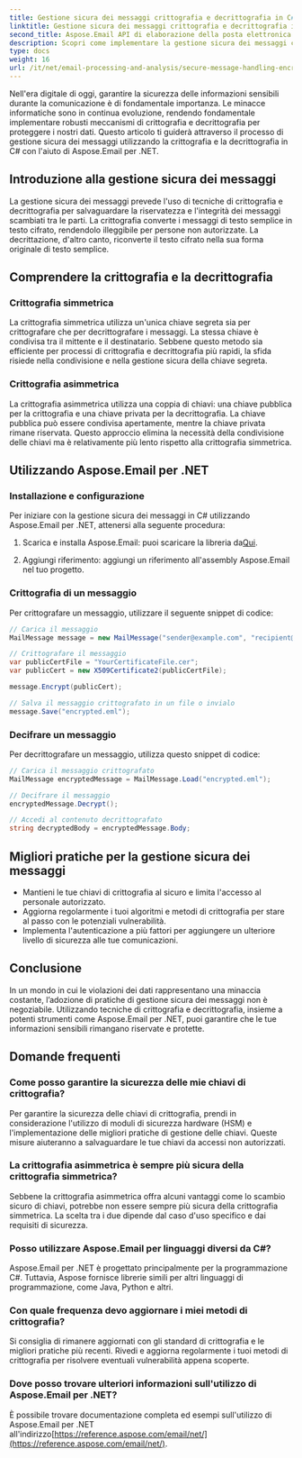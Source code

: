 ```yaml
---
title: Gestione sicura dei messaggi crittografia e decrittografia in C#
linktitle: Gestione sicura dei messaggi crittografia e decrittografia in C#
second_title: Aspose.Email API di elaborazione della posta elettronica .NET
description: Scopri come implementare la gestione sicura dei messaggi con crittografia e decrittografia in C# utilizzando Aspose.Email per .NET. Proteggi i dati sensibili in modo efficace.
type: docs
weight: 16
url: /it/net/email-processing-and-analysis/secure-message-handling-encryption-and-decryption-in-csharp/
---
```


Nell'era digitale di oggi, garantire la sicurezza delle informazioni sensibili durante la comunicazione è di fondamentale importanza. Le minacce informatiche sono in continua evoluzione, rendendo fondamentale implementare robusti meccanismi di crittografia e decrittografia per proteggere i nostri dati. Questo articolo ti guiderà attraverso il processo di gestione sicura dei messaggi utilizzando la crittografia e la decrittografia in C# con l'aiuto di Aspose.Email per .NET.

## Introduzione alla gestione sicura dei messaggi

La gestione sicura dei messaggi prevede l'uso di tecniche di crittografia e decrittografia per salvaguardare la riservatezza e l'integrità dei messaggi scambiati tra le parti. La crittografia converte i messaggi di testo semplice in testo cifrato, rendendolo illeggibile per persone non autorizzate. La decrittazione, d'altro canto, riconverte il testo cifrato nella sua forma originale di testo semplice.

## Comprendere la crittografia e la decrittografia

### Crittografia simmetrica

La crittografia simmetrica utilizza un'unica chiave segreta sia per crittografare che per decrittografare i messaggi. La stessa chiave è condivisa tra il mittente e il destinatario. Sebbene questo metodo sia efficiente per processi di crittografia e decrittografia più rapidi, la sfida risiede nella condivisione e nella gestione sicura della chiave segreta.

### Crittografia asimmetrica

La crittografia asimmetrica utilizza una coppia di chiavi: una chiave pubblica per la crittografia e una chiave privata per la decrittografia. La chiave pubblica può essere condivisa apertamente, mentre la chiave privata rimane riservata. Questo approccio elimina la necessità della condivisione delle chiavi ma è relativamente più lento rispetto alla crittografia simmetrica.

## Utilizzando Aspose.Email per .NET

### Installazione e configurazione

Per iniziare con la gestione sicura dei messaggi in C# utilizzando Aspose.Email per .NET, attenersi alla seguente procedura:

1.  Scarica e installa Aspose.Email: puoi scaricare la libreria da[Qui](https://releases.aspose.com/email/net).

2. Aggiungi riferimento: aggiungi un riferimento all'assembly Aspose.Email nel tuo progetto.

### Crittografia di un messaggio

Per crittografare un messaggio, utilizzare il seguente snippet di codice:

```csharp
// Carica il messaggio
MailMessage message = new MailMessage("sender@example.com", "recipient@example.com", "Subject", "Message body");

// Crittografare il messaggio
var publicCertFile = "YourCertificateFile.cer";
var publicCert = new X509Certificate2(publicCertFile);

message.Encrypt(publicCert);

// Salva il messaggio crittografato in un file o invialo
message.Save("encrypted.eml");
```

### Decifrare un messaggio

Per decrittografare un messaggio, utilizza questo snippet di codice:

```csharp
// Carica il messaggio crittografato
MailMessage encryptedMessage = MailMessage.Load("encrypted.eml");

// Decifrare il messaggio
encryptedMessage.Decrypt();

// Accedi al contenuto decrittografato
string decryptedBody = encryptedMessage.Body;
```

## Migliori pratiche per la gestione sicura dei messaggi

- Mantieni le tue chiavi di crittografia al sicuro e limita l'accesso al personale autorizzato.
- Aggiorna regolarmente i tuoi algoritmi e metodi di crittografia per stare al passo con le potenziali vulnerabilità.
- Implementa l'autenticazione a più fattori per aggiungere un ulteriore livello di sicurezza alle tue comunicazioni.

## Conclusione

In un mondo in cui le violazioni dei dati rappresentano una minaccia costante, l’adozione di pratiche di gestione sicura dei messaggi non è negoziabile. Utilizzando tecniche di crittografia e decrittografia, insieme a potenti strumenti come Aspose.Email per .NET, puoi garantire che le tue informazioni sensibili rimangano riservate e protette.

## Domande frequenti

### Come posso garantire la sicurezza delle mie chiavi di crittografia?

Per garantire la sicurezza delle chiavi di crittografia, prendi in considerazione l'utilizzo di moduli di sicurezza hardware (HSM) e l'implementazione delle migliori pratiche di gestione delle chiavi. Queste misure aiuteranno a salvaguardare le tue chiavi da accessi non autorizzati.

### La crittografia asimmetrica è sempre più sicura della crittografia simmetrica?

Sebbene la crittografia asimmetrica offra alcuni vantaggi come lo scambio sicuro di chiavi, potrebbe non essere sempre più sicura della crittografia simmetrica. La scelta tra i due dipende dal caso d'uso specifico e dai requisiti di sicurezza.

### Posso utilizzare Aspose.Email per linguaggi diversi da C#?

Aspose.Email per .NET è progettato principalmente per la programmazione C#. Tuttavia, Aspose fornisce librerie simili per altri linguaggi di programmazione, come Java, Python e altri.

### Con quale frequenza devo aggiornare i miei metodi di crittografia?

Si consiglia di rimanere aggiornati con gli standard di crittografia e le migliori pratiche più recenti. Rivedi e aggiorna regolarmente i tuoi metodi di crittografia per risolvere eventuali vulnerabilità appena scoperte.

### Dove posso trovare ulteriori informazioni sull'utilizzo di Aspose.Email per .NET?

 È possibile trovare documentazione completa ed esempi sull'utilizzo di Aspose.Email per .NET all'indirizzo[https://reference.aspose.com/email/net/](https://reference.aspose.com/email/net/).